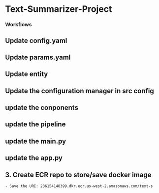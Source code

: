 # Text-Summarizer-Project


### Workflows
## Update config.yaml
## Update params.yaml
## Update entity
## Update the configuration manager in src config
## update the conponents
## update the pipeline
## update the main.py
## update the app.py

## 3. Create ECR repo to store/save docker image
    - Save the URI: 236154148399.dkr.ecr.us-west-2.amazonaws.com/text-s